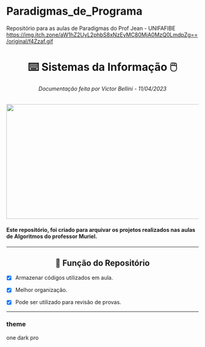 # Paradigmas_de_Programa
Repositório para as aulas de Paradigmas do Prof Jean - UNIFAFIBE
https://img.itch.zone/aW1hZ2UyL2phbS8xNzEyMC80MjA0MzQ0LmdpZg==/original/f4Zzaf.gif
<div align="center">

  # ⌨️ Sistemas da Informação 🖱️
  <h6>
    Documentação feita por Victor Bellini - 11/04/2023
  </h6>

  <img src="https://www.algoritmo.co/static/media/logo_algoritmo.1ed1f908.gif" width="1000px" height="300px">
</div>
  
<h4>
  Este repositório, foi criado para arquivar os projetos realizados nas aulas de Algoritmos do professor Muriel.
</h4>

---

<div align="center">

## 🧱 Função do Repositório

</div>

- [X] Armazenar códigos utilizados em aula.
- [X] Melhor organização.
- [X] Pode ser utilizado para revisão de provas.


---

### theme
one dark pro

